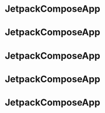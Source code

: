 # JetpackComposeApp
# JetpackComposeApp
# JetpackComposeApp
# JetpackComposeApp
# JetpackComposeApp
